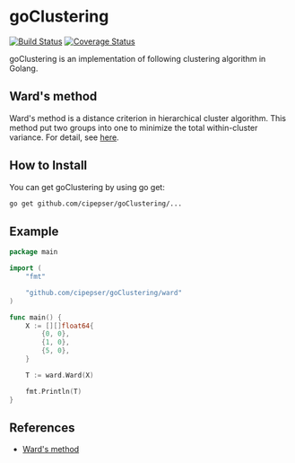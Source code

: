 # goClustering

[![Build Status](https://travis-ci.org/cipepser/goClustering.svg?branch=master)](https://travis-ci.org/cipepser/goClustering)
[![Coverage Status](https://coveralls.io/repos/github/cipepser/goClustering/badge.svg?branch=master)](https://coveralls.io/github/cipepser/goClustering?branch=master)

goClustering is an implementation of following clustering algorithm in Golang.

## Ward's method

Ward's method is a distance criterion in hierarchical cluster algorithm.
This method put two groups into one to minimize the total within-cluster variance. For detail, see [here](https://en.wikipedia.org/wiki/Ward%27s_method).

## How to Install

You can get goClustering by using go get:

```sh
go get github.com/cipepser/goClustering/...
```

## Example

```go
package main

import (
	"fmt"

	"github.com/cipepser/goClustering/ward"
)

func main() {
	X := [][]float64{
		{0, 0},
		{1, 0},
		{5, 0},
	}

	T := ward.Ward(X)

	fmt.Println(T)
}
```

## References
* [Ward's method](https://en.wikipedia.org/wiki/Ward%27s_method)